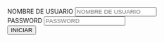 <html>
    <link rel="stylesheet" href="LOGIN.css">
    <head>
        <body>
            <form action="">
                <nav class="ki1">
<label for="NOMBRE DE USUARIO">NOMBRE DE USUARIO</label>
<input type="text" placeholder="NOMBRE DE USUARIO" maxlength="20" name="NOMBRE DE USUARIO" id="NOMBRE DE USUARIO">
                </nav>
                <nav class="hi2">
                    <label for="PASSWORD">PASSWORD</label>
                    <input type="password" placeholder="PASSWORD" maxlength="12" name="password" id="PASSWORD">
                </nav>
                <nav class="ki2"> 
                        <label for=""></label>
                        <input type="button" value="INICIAR">
                </nav>
            </form>
        </body>
    </head>
</html>
